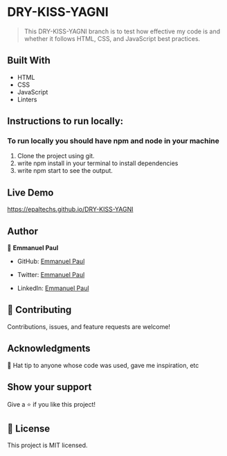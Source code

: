 # DRY-KISS-YAGNI
> This DRY-KISS-YAGNI branch is to test how effective my code is and whether it follows HTML, CSS, and JavaScript best practices.

## Built With

- HTML
- CSS
- JavaScript
- Linters

## Instructions to run locally:
### To run locally you should have npm and node in your machine
1. Clone the project using git.
2. write npm install in your terminal to install dependencies
3. write npm start to see the output.

## Live Demo

https://epaltechs.github.io/DRY-KISS-YAGNI

## Author

👤 **Emmanuel Paul**

- GitHub: [Emmanuel Paul](https://github.com/Epaltechs/DRY-KISS-YAGNI)

- Twitter: [Emmanuel Paul](http://twitter.com/@emmapaul247)
- LinkedIn: [Emmanuel Paul](https://www.linkedin.com/in/emmanuel-paul-a2bab7b4)


## 🤝 Contributing

Contributions, issues, and feature requests are welcome!

## Acknowledgments

🎩 Hat tip to anyone whose code was used, gave me inspiration, etc

## Show your support

Give a ⭐ if you like this project!

## 📝 License

This project is MIT licensed.
